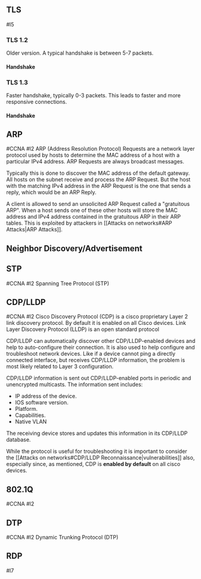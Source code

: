 ## TLS
#l5
### TLS 1.2
Older version. A typical handshake is between 5-7 packets.
#### Handshake

### TLS 1.3
Faster handshake, typically 0-3 packets. This leads to faster and more responsive connections.
#### Handshake

## ARP
#CCNA #l2 
ARP (Address Resolution Protocol) Requests are a network layer protocol used by hosts to determine the MAC address of a host with a particular IPv4 address. ARP Requests are always broadcast messages. 

Typically this is done to discover the MAC address of the default gateway. All hosts on the subnet receive and process the ARP Request. But the host with the matching IPv4 address in the ARP Request is the one that sends a reply, which would be an ARP Reply.

A client is allowed to send an unsolicited ARP Request called a "gratuitous ARP". When a host sends one of these other hosts will store the MAC address and IPv4 address contained in the gratuitous ARP in their ARP tables. This is exploited by attackers in [[Attacks on networks#ARP Attacks|ARP Attacks]]. 

## Neighbor Discovery/Advertisement

## STP
#CCNA #l2
Spanning Tree Protocol (STP)

## CDP/LLDP
#CCNA #l2 
Cisco Discovery Protocol (CDP) is a cisco proprietary Layer 2 link discovery protocol. By default it is enabled on all Cisco devices. 
Link Layer Discovery Protocol (LLDP) is an open standard protocol

CDP/LLDP can automatically discover other CDP/LLDP-enabled devices and help to auto-configure their connection. It is also used to help configure and troubleshoot network devices. Like if a device cannot ping a directly connected interface, but receives CDP/LLDP information, the problem is most likely related to Layer 3 configuration. 

CDP/LLDP information is sent out CDP/LLDP-enabled ports in periodic and unencrypted multicasts. The information sent includes:
- IP address of the device.
- IOS software version.
- Platform.
- Capabilities.
- Native VLAN

The receiving device stores and updates this information in its CDP/LLDP database. 

While the protocol is useful for troubleshooting it is important to consider the [[Attacks on networks#CDP/LLDP Reconnaissance|vulnerabilities]] also, especially since, as mentioned, CDP is **enabled by default** on all cisco devices.

## 802.1Q
#CCNA #l2
## DTP
#CCNA #l2
Dynamic Trunking Protocol (DTP)

## RDP
#l7
